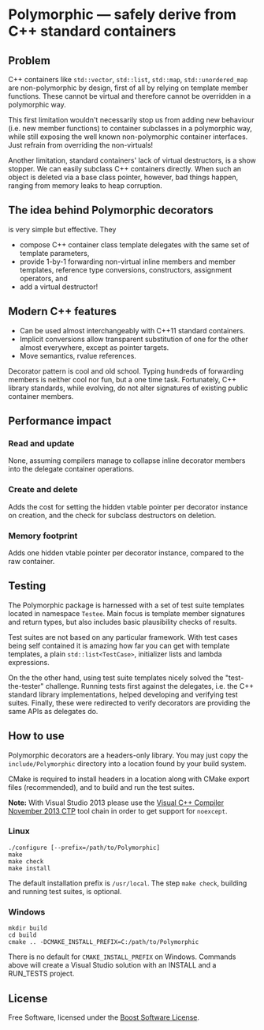 # Polymorphic — safely derive from C++ standard containers

## Problem

C++ containers like `std::vector`, `std::list`, `std::map`, `std::unordered_map` are non-polymorphic by design, first of all by relying on template member functions. These cannot be virtual and therefore cannot be overridden in a polymorphic way.

This first limitation wouldn't necessarily stop us from adding new behaviour (i.e. new member functions) to container subclasses in a polymorphic way, while still exposing the well known non-polymorphic container interfaces. Just refrain from overriding the non-virtuals!

Another limitation, standard containers' lack of virtual destructors, is a show stopper. We can easily subclass C++ containers directly. When such an object is deleted via a base class pointer, however, bad things happen, ranging from memory leaks to heap corruption.

## The idea behind Polymorphic decorators

is very simple but effective. They

 * compose C++ container class template delegates with the same set of template parameters,
 * provide 1-by-1 forwarding non-virtual inline members and member templates, reference type conversions, constructors, assignment operators, and
 * add a virtual destructor!

## Modern C++ features

 * Can be used almost interchangeably with C++11 standard containers.
 * Implicit conversions allow transparent substitution of one for the other almost everywhere, except as pointer targets.
 * Move semantics, rvalue references.

Decorator pattern is cool and old school. Typing hundreds of forwarding members is neither cool nor fun, but a one time task. Fortunately, C++ library standards, while evolving, do not alter signatures of existing public container members.

## Performance impact

### Read and update

None, assuming compilers manage to collapse inline decorator members into the delegate container operations.

### Create and delete

Adds the cost for setting the hidden vtable pointer per decorator instance on creation, and the check for subclass destructors on deletion.

### Memory footprint

Adds one hidden vtable pointer per decorator instance, compared to the raw container.

## Testing

The Polymorphic package is harnessed with a set of test suite templates located in namespace `Testee`. Main focus is template member signatures and return types, but also includes basic plausibility checks of results.

Test suites are not based on any particular framework. With test cases being self contained it is amazing how far you can get with template templates, a plain `std::list<TestCase>`, initializer lists and lambda expressions.

On the the other hand, using test suite templates nicely solved the "test-the-tester" challenge. Running tests first against the delegates, i.e. the C++ standard library implementations, helped developing and verifying test suites. Finally, these were redirected to verify decorators are providing the same APIs as delegates do.

## How to use

Polymorphic decorators are a headers-only library. You may just copy the `include/Polymorphic` directory into a location found by your build system.

CMake is required to install headers in a location along with CMake export files (recommended), and to build and run the test suites.

**Note:** With Visual Studio 2013 please use the [Visual C++ Compiler November 2013 CTP](https://www.microsoft.com/en-us/download/details.aspx?id=41151) tool chain in order to get support for `noexcept`.

### Linux

```
./configure [--prefix=/path/to/Polymorphic]
make
make check
make install
```

The default installation prefix is `/usr/local`. The step `make check`, building and running test suites, is optional.

### Windows

```
mkdir build
cd build
cmake .. -DCMAKE_INSTALL_PREFIX=C:/path/to/Polymorphic
```

There is no default for `CMAKE_INSTALL_PREFIX` on Windows. Commands above will create a Visual Studio solution with an INSTALL and a RUN_TESTS project.

## License

Free Software, licensed under the [Boost Software License](https://spdx.org/licenses/BSL-1.0).
